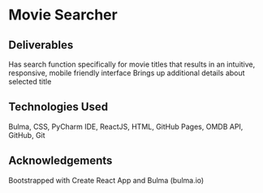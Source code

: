 # Movie Searcher

## Deliverables
Has search function specifically for movie titles that results in an intuitive, responsive, mobile friendly interface
Brings up additional details about selected title

## Technologies Used
Bulma, CSS, PyCharm IDE, ReactJS, HTML, GitHub Pages, OMDB API, GitHub, Git

## Acknowledgements
Bootstrapped with Create React App and Bulma (bulma.io)